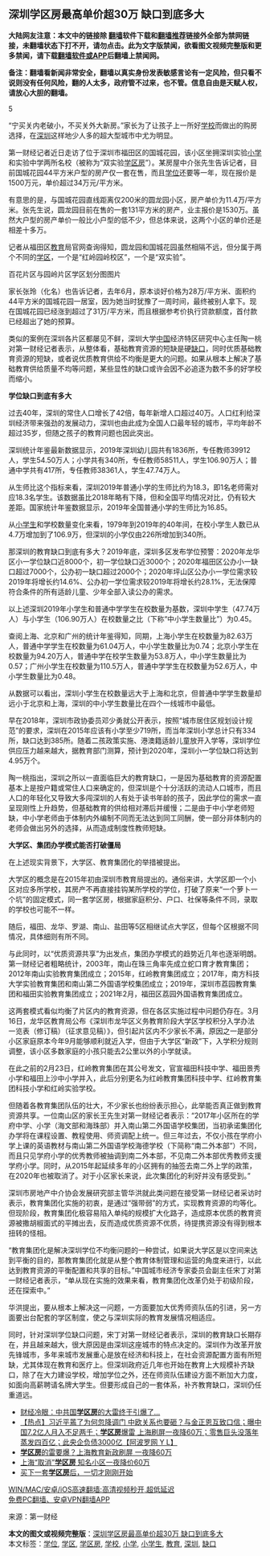  <h2>深圳学区房最高单价超30万 缺口到底多大</h2> <p class="notice"><b>大陆网友注意：本文中的链接除 <a href="https://github.com/bannedbook/fanqiang" >翻墙</a>软件下载和<a href="https://github.com/killgcd/justmysocks/blob/master/README.md">翻墙推荐</a>链接外全部为禁网链接，未翻墙状态下打不开，请勿点击。此为文字版禁闻，欲看图文视频完整版和更多禁闻，请下载<a href="https://github.com/bannedbook/fanqiang">翻墙软件或APP</a>后翻墙上禁闻网。</p><p>备注：翻墙看新闻非常安全，翻墙以真实身份发表敏感言论有一定风险，但只看不说则没有任何风险，翻的人太多，政府管不过来，也不管。信息自由是天赋人权，请放心大胆的翻墙。</b></p>  <div class="entry"> <p>5</p> <p>“宁买关内老破小，不买关外大新房。”家长为了让孩子上一所好<a href="https://www.bannedbook.org/bnews/tag/%e5%ad%a6%e6%a0%a1/" class="st_tag internal_tag" rel="tag" title="标签 学校 下的日志">学校</a>而做出的购房选择，在<a href="https://www.bannedbook.org/bnews/tag/%e6%b7%b1%e5%9c%b3/" class="st_tag internal_tag" rel="tag" title="标签 深圳 下的日志">深圳</a>这样地少人多的超大型城市中尤为明显。</p> <p>第一财经记者近日走访了位于深圳市福田区的国城花园，该小区坐拥深圳实验<a href="https://www.bannedbook.org/bnews/tag/%E5%B0%8F%E5%AD%A6/" class="st_tag internal_tag" rel="tag" title="标签 小学 下的日志">小学</a>和实验中学两所名校（被称为“双实验<a href="https://www.bannedbook.org/bnews/tag/%E5%AD%A6%E5%8C%BA%E6%88%BF/" class="st_tag internal_tag" rel="tag" title="标签 学区房 下的日志">学区房</a>”）。某房屋中介张先生告诉记者，目前国城花园44平方米户型的房产仅一套在售，而且<a href="https://www.bannedbook.org/bnews/tag/%E5%AD%A6%E4%BD%8D/" class="st_tag internal_tag" rel="tag" title="标签 学位 下的日志">学位</a>还要等一年，现在报价是1500万元，单价超过34万元/平方米。</p> <p>有意思的是，与国城花园直线距离仅200米的圆龙园小区，房产单价为11.4万/平方米。张先生说，圆龙园目前在售的一套131平方米的房产，业主报价是1530万。虽然大户型的房产单价一般比小户型的低不少，但总体来说，这两个小区的单价还是相差十多万。</p> <p>记者从福田区<a href="https://www.bannedbook.org/bnews/tag/%e6%95%99%e8%82%b2/" class="st_tag internal_tag" rel="tag" title="标签 教育 下的日志">教育</a>局官网查询得知，圆龙园和国城花园虽然相隔不远，但分属于两个不同的<a href="https://www.bannedbook.org/bnews/tag/%E5%AD%A6%E5%8C%BA/" class="st_tag internal_tag" rel="tag" title="标签 学区 下的日志">学区</a>，一个是“红岭园岭校区”，一个是“双实验”。</p> <p>百花片区与园岭片区学区划分图图片</p> <p>家长张玲（化名）也告诉记者，去年6月，原本谈好价格为28万/平方米、面积约44平方米的国城花园一居室，因为她当时犹豫了一周时间，最终被别人拿下。现在国城花园已经涨到超过了31万/平方米，而且根据参考价执行贷款额度，首付款已经超出了她的预算。</p> <p>类似的案例在深圳各片区都屡见不鲜，深圳大学<span class='wp_keywordlink_affiliate'><a href="https://www.bannedbook.org/" title="中国" target="_blank">中国</a></span>经济特区研究中心主任陶一桃对第一财经记者表示，从整体看，基础教育资源的短缺是硬<a href="https://www.bannedbook.org/bnews/tag/%E7%BC%BA%E5%8F%A3/" class="st_tag internal_tag" rel="tag" title="标签 缺口 下的日志">缺口</a>，同时优质基础教育资源的短缺，或者说优质教育供给不均衡是更大的问题。如果从根本上解决了基础教育供给质量不均等问题，某些显性的缺口或许会因不必追逐为数不多的好学校而缩小。</p>  <p><strong>学位缺口到底有多大</strong></p> <p>过去40年，深圳的常住人口增长了42倍，每年新增人口超过40万。人口红利给深圳经济带来强劲的发展动力，深圳也由此成为全国人口最年轻的城市，平均年龄不超过35岁，但随之孩子的教育问题也因此突出。</p> <p>深圳统计年鉴最新数据显示，2019年深圳幼儿园共有1836所，专任教师39912人，学生54.50万人；小学共有340所，专任教师58511人，学生106.90万人；普通中学共有417所，专任教师38361人，学生47.74万人。</p> <p>从生师比这个指标来看，深圳2019年普通小学的生师比约为18.3，即1名老师需对应18.3名学生。该数据虽比2018年略有下降，但和全国平均情况对比，仍有较大差距。国家统计年鉴数据显示，2019年全国普通小学的生师比为16.85。</p> <p>从<a href="https://www.bannedbook.org/bnews/tag/%E5%B0%8F%E5%AD%A6%E7%94%9F/" class="st_tag internal_tag" rel="tag" title="标签 小学生 下的日志">小学生</a>和学校数量变化来看，1979年到2019年的40年间，在校小学生人数已从4.7万增加到了106.9万，但深圳的小学仅由226所增加到340所。</p> <p>那深圳的教育缺口到底有多大？2019年底，深圳多区发布学位预警：2020年龙华区小一学位缺口近8000个，初一学位缺口近3000个；2020年福田区公办小一缺口超过7000个，公办初一缺口超过2000个；2020年坪山区公办小一学位需求较2019年将增长约14.6%、公办初一学位需求较2019年将增长约28.1%，无法保障符合条件的所有适龄儿童、少年全部入读公办的需求。</p> <p>以上述深圳2019年小学生和普通中学学生在校数量为基数，深圳中学生（47.74万人）与小学生（106.90万人）在校数量之比（下称“中小学生数量比”）为0.45。</p> <p>查阅上海、北京和广州的统计年鉴得知，同期，上海小学生在校数量为82.63万人，普通中学学生在校数量为61.04万人，中小学生数量比为0.74；北京小学生在校数量为94.20万人，普通中学在校学生数量为53.8万人，中小学生数量比为0.57；广州小学生在校数量为110.5万人，普通中学学生在校数量为52.6万人，中小学生数量比为0.48。</p>  <p>从数据可以看出，深圳小学生在校数量远大于上海和北京，但普通中学学生数量却远小于北京和上海，深圳的中小学生数量比在四个一线城市中最低。</p> <p>早在2018年，深圳市政协委员邓少勇就公开表示，按照“城市居住区规划设计规范”的要求，深圳在2015年应该有小学至少719所，而当年深圳小学总计只有334所，缺口达到385所。随着二孩政策实施、港澳籍适龄儿童放开入学等，深圳学位供应压力越来越大，据教育部门测算，预计到2020年，深圳小一学位缺口将达到4.95万个。</p> <p>陶一桃指出，深圳之所以一直面临巨大的教育缺口，一是因为基础教育的资源配置基本上是按户籍或常住人口来确定的，但深圳是个十分活跃的流动人口城市，而且人口的年轻化又导致大多闯深圳的人有处于读书年龄的孩子，因此学位的需求一直呈现刚性上升趋势，但基础教育的供给相对滞后并缓慢；二是由于中小学老师短缺，中小学老师由于体制内外编制不同而无法达到同工同酬，使一部分非体制内的老师会做出另外的选择，从而造成制度性教师短缺。</p> <p><strong>大学区、集团办学模式能否打破僵局</strong></p> <p>在上述现实背景下，大学区、教育集团化的举措被提出。</p> <p>大学区的概念是在2015年初由深圳市教育局提出的。通俗来讲，大学区即一个小区对应多所学校，其房产不再直接挂钩某所学校的学位，打破了原来“一个萝卜一个坑”的固定模式，同一套学区房，根据家庭积分、户口、社保等条件不同，录取的学校也可能不一样。</p> <p>随后，福田、龙华、罗湖、南山、盐田等5区相继试点大学区，但每个区根据不同情况，具体细则有所不同。</p> <p>与此同时，以“优质资源共享”为出发点，集团办学模式的趋势近几年也逐渐明朗。第一财经记者粗略统计，2003年，南山在珠三角率先成立蛇口育才教育集团；2012年南山实验教育集团成立；2015年，红岭教育集团成立；2017年，南方科技大学实验教育集团和南山第二外国语学校集团成立；2019年，深圳市荔园教育集团和福田实验教育集团成立；2021年2月，福田区荔园外国语教育集团成立。</p>  <p>这两套模式看似均衡了片区内的教育资源，但在各区实施过程中问题仍存在。3月16日，龙华区教育局公布《深圳市龙华区义务教育阶段大学区学校积分入学办法一览表（修订稿）（征求意见稿）》，但引起片区内不少家长不满，原因之一是部分小区家庭原本今年9月能够顺利就近入学，但由于大学区“新政”下，入学积分规则调整，该小区多数家庭的小孩只能去2公里以外的小学就读。</p> <p>在此之前的2月23日，红岭教育集团在其公号发文，官宣福田科技中学、福田景秀小学和福田上沙中小学并入，此后分别更名为红岭教育集团科技中学、红岭教育集团科技小学和红岭实验学校。</p> <p>但随着各教育集团队伍的壮大，不少家长也纷纷表示担心，此举能否真正做到教育资源共享。一位南山区的家长王先生对第一财经记者表示：“2017年小区所在的学府中学、小学（海文部和海珠部）并入南山第二外国语学校集团，当初承诺集团化办学将在课程设置、教程使用、师资调配上统一。但三年过去，不仅小孩在学府小学上课的英语教材与南山第二外国语学校海德学校（下简称“南二外本部”）不同，而且只见学府小学的优秀教师被抽调到南二外本部，不见南二外本部优秀教师支援学府小学。同时，从2015年起延续多年的小区拥有的抽签去南二外上学的政策，在2020年也被取消了。对于小区家长来说，此次集团化的利好并没有感受到。”</p> <p>深圳市房地产中介协会发展研究部主管华洪就此类问题在接受第一财经记者采访时表示，教育集团化实施的初衷，是通过“强带弱”的方式，实现教育资源的均等化。但现阶段，教育集团化极容易陷入单纯的规模扩大化路子，造成原本优质的教育资源被撒胡椒面式的平摊出去，反而造成优质资源不优质，待提携资源没有得到根本扭转的怪相。</p> <p>“教育集团化是解决深圳学位不均衡问题的一种尝试，如果说大学区是以空间来达到平衡的目的，那教育集团化就是从整个教育体制管理和运营的角度来进行，以此达到教育资源的平衡配置和共享的目标。”中国城市经济专家委员会副主任宋丁对第一财经记者表示，“单从现在实施的效果来看，教育集团化改革仍处于初级阶段，还在探索中。”</p> <p>华洪提出，要从根本上解决这一问题，一方面要加大优秀师资队伍的引进，另一方面要出台配套的学区制度，使之与深圳实际的教育发展情况相适应。</p> <p>同时，针对深圳学位缺口问题，宋丁对第一财经记者表示，深圳的教育缺口长期存在，并且越来越大，很大原因是由深圳这座城市的特点决定的。深圳作为改革开放先锋城市，多年来城市发展重心是放在经济和科技上，在社会资源配置方面有所短缺，尤其体现在教育和医疗上。但深圳政府近几年也开始在教育上大规模补齐缺口，除了在大力建设学校，增加学位之外，还在师资队伍建设方面不断加大力度，如面向高薪聘请名牌大学生。但要形成自己的一套体系，补齐教育缺口，深圳仍任重道远。</p> <ul class='op-related-articles' title='相关阅读'> <li><a href='https://www.bannedbook.org/bnews/comments/20210327/1513708.html' target='_blank'>财经冷眼：中共国<b>学区房</b>的大雷终于引爆了…</a></li> <li><a href='https://www.bannedbook.org/bnews/bannedvideo/20210323/1511079.html' target='_blank'>【热点】习近平蔫了为何忽降调门 中欧关系也要砸？与金正恩互致口信；曝中国7.2亿人月入不足两千；<b>学区房</b>爆雷 上海刷屏一夜降60万；零售巨头没落年蒸发四百亿；此央企负债3000亿【阿波罗网 Y L】</a></li> <li><a href='https://www.bannedbook.org/bnews/finance/20210323/1510534.html' target='_blank'><b>学区房</b>的雷要爆？上海教育新政刷屏 一夜降60万</a></li> <li><a href='https://www.bannedbook.org/bnews/comments/20210323/1510458.html' target='_blank'>上海“取消”<b>学区房</b> 知名小区一夜降价60万</a></li> <li><a href='https://www.bannedbook.org/bnews/ssgc/20210316/1506224.html' target='_blank'>买下一套<b>学区房</b>后，一切才刚刚开始</a></li> </ul> <p class="texttj"> <a href="https://github.com/bannedbook/fanqiang/wiki/V2ray%E6%9C%BA%E5%9C%BA" target="_blank">WIN/MAC/安卓/iOS高速翻墙:高清视频秒开,超低延迟</a><br/> <a href="https://github.com/bannedbook/fanqiang/wiki/%E7%A6%81%E9%97%BB%E7%BD%91%E5%AE%89%E5%8D%93%E7%BF%BB%E5%A2%99%E6%96%B0%E9%97%BBAPP" target="_blank">免费PC翻墙、安卓VPN翻墙APP</a></p> <p> 来源：第一财经 </p><a name='sharetosocial'></a>       <div><b>本文的图文或视频完整版</b>：<a href='https://www.bannedbook.org/bnews/comments/20210328/1514238.html'>深圳学区房最高单价超30万 缺口到底多大</a></div>  </div><!--END ENTRY--> <div class="postfooter"> <div>本文标签：<a href="https://www.bannedbook.org/bnews/tag/%E5%AD%A6%E4%BD%8D/" rel="tag">学位</a>, <a href="https://www.bannedbook.org/bnews/tag/%E5%AD%A6%E5%8C%BA/" rel="tag">学区</a>, <a href="https://www.bannedbook.org/bnews/tag/%E5%AD%A6%E5%8C%BA%E6%88%BF/" rel="tag">学区房</a>, <a href="https://www.bannedbook.org/bnews/tag/%e5%ad%a6%e6%a0%a1/" rel="tag">学校</a>, <a href="https://www.bannedbook.org/bnews/tag/%E5%B0%8F%E5%AD%A6/" rel="tag">小学</a>, <a href="https://www.bannedbook.org/bnews/tag/%E5%B0%8F%E5%AD%A6%E7%94%9F/" rel="tag">小学生</a>, <a href="https://www.bannedbook.org/bnews/tag/%e6%95%99%e8%82%b2/" rel="tag">教育</a>, <a href="https://www.bannedbook.org/bnews/tag/%e6%b7%b1%e5%9c%b3/" rel="tag">深圳</a>, <a href="https://www.bannedbook.org/bnews/tag/%E7%BC%BA%E5%8F%A3/" rel="tag">缺口</a></div>  </div><!--END POSTFOOTER--> 